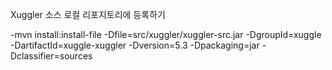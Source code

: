  Xuggler 소스 로컬 리포지토리에 등록하기
  
 -mvn install:install-file -Dfile=src/xuggler/xuggler-src.jar -DgroupId=xuggle -DartifactId=xuggle-xuggler -Dversion=5.3 -Dpackaging=jar -Dclassifier=sources